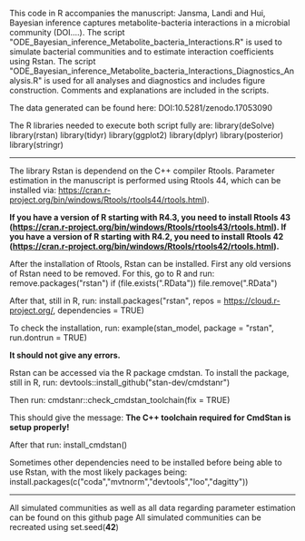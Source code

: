 This code in R accompanies the manuscript: Jansma, Landi and Hui, Bayesian inference captures metabolite-bacteria interactions in a microbial community (DOI....).
The script "ODE_Bayesian_inference_Metabolite_bacteria_Interactions.R" is used to simulate bacterial communities and to estimate interaction coefficients using Rstan.
The script "ODE_Bayesian_inference_Metabolite_bacteria_Interactions_Diagnostics_Analysis.R" is used for all analyses and diagnostics and includes figure construction.
Comments and explanations are included in the scripts.

The data generated can be found here: DOI:10.5281/zenodo.17053090

The R libraries needed to execute both script fully are:
library(deSolve)
library(rstan)
library(tidyr)
library(ggplot2)
library(dplyr)
library(posterior)
library(stringr)

--------------------------------------------------------------
The library Rstan is dependend on the C++ compiler Rtools. Parameter estimation in the manuscript is performed using Rtools 44, which can be installed via: https://cran.r-project.org/bin/windows/Rtools/rtools44/rtools.html).

**If you have a version of R starting with R4.3, you need to install Rtools 43 (https://cran.r-project.org/bin/windows/Rtools/rtools43/rtools.html).
If you have a version of R starting with R4.2, you need to install Rtools 42 (https://cran.r-project.org/bin/windows/Rtools/rtools42/rtools.html).**

After the installation of Rtools, Rstan can be installed. First any old versions of Rstan need to be removed. For this, go to R and run:
remove.packages("rstan")
if (file.exists(".RData")) file.remove(".RData")

After that, still in R, run:
install.packages("rstan", repos = https://cloud.r-project.org/, dependencies = TRUE)

To check the installation, run:
example(stan_model, package = "rstan", run.dontrun = TRUE)

**It should not give any errors.**

Rstan can be accessed via the R package cmdstan. To install the package, still in R, run:
devtools::install_github("stan-dev/cmdstanr")

Then run:
cmdstanr::check_cmdstan_toolchain(fix = TRUE)

This should give the message:
**The C++ toolchain required for CmdStan is setup properly!**

After that run:
install_cmdstan()

Sometimes other dependencies need to be installed before being able to use Rstan, with the most likely packages being:
install.packages(c("coda","mvtnorm","devtools","loo","dagitty"))

---------------------------------------------------------------

All simulated communities as well as all data regarding parameter estimation can be found on this github page
All simulated communities can be recreated using set.seed(**42**)
